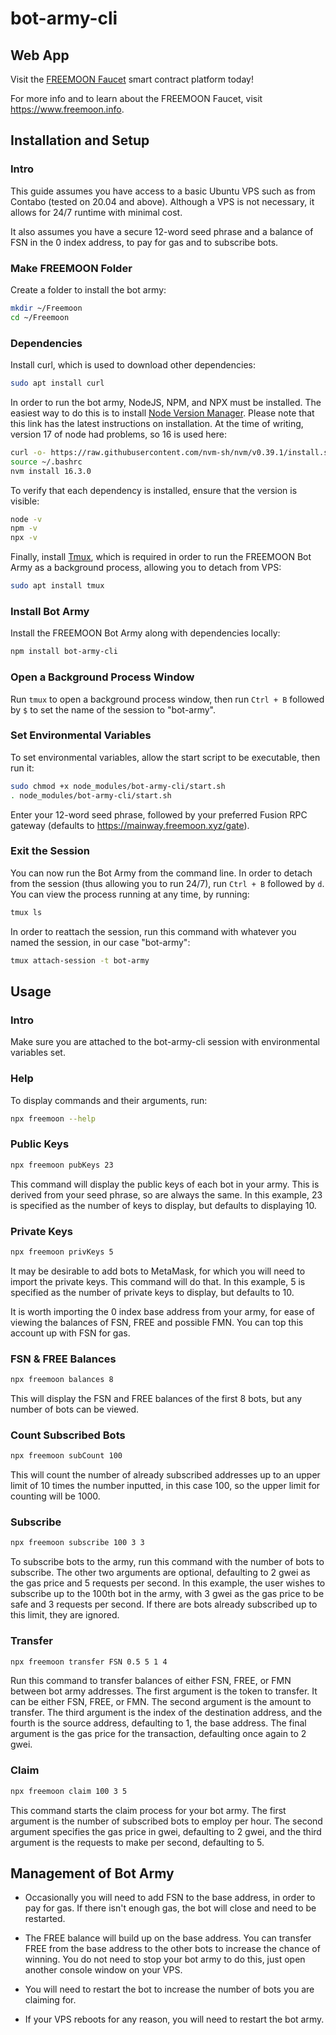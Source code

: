 # bot-army-cli

## Web App

Visit the [FREEMOON Faucet](https://freemoonfaucet.xyz) smart contract platform today!

For more info and to learn about the FREEMOON Faucet, visit https://www.freemoon.info.

## Installation and Setup

### Intro

This guide assumes you have access to a basic Ubuntu VPS such as from Contabo (tested on 20.04 and above). Although a VPS is not necessary, it allows for 24/7 runtime with minimal cost.

It also assumes you have a secure 12-word seed phrase and a balance of FSN in the 0 index address, to pay for gas and to subscribe bots.

### Make FREEMOON Folder

Create a folder to install the bot army:

```bash
mkdir ~/Freemoon
cd ~/Freemoon
```

### Dependencies

Install curl, which is used to download other dependencies:

```bash
sudo apt install curl
```

In order to run the bot army, NodeJS, NPM, and NPX must be installed. The easiest way to do this is to install [Node Version Manager](https://github.com/nvm-sh/nvm). Please note that this link has the latest instructions on installation. At the time of writing, version 17 of node had problems, so 16 is used here:

```bash
curl -o- https://raw.githubusercontent.com/nvm-sh/nvm/v0.39.1/install.sh | bash
source ~/.bashrc
nvm install 16.3.0
```

To verify that each dependency is installed, ensure that the version is visible:

```bash
node -v
npm -v
npx -v
```

Finally, install [Tmux](https://www.howtogeek.com/671422/how-to-use-tmux-on-linux-and-why-its-better-than-screen/), which is required in order to run the FREEMOON Bot Army as a background process, allowing you to detach from VPS:

```bash
sudo apt install tmux
```

### Install Bot Army

Install the FREEMOON Bot Army along with dependencies locally:

```bash
npm install bot-army-cli
```

### Open a Background Process Window

Run ```tmux``` to open a background process window, then run ```Ctrl + B``` followed by ```$``` to set the name of the session to "bot-army".

### Set Environmental Variables

To set environmental variables, allow the start script to be executable, then run it:

```bash
sudo chmod +x node_modules/bot-army-cli/start.sh
. node_modules/bot-army-cli/start.sh
```

Enter your 12-word seed phrase, followed by your preferred Fusion RPC gateway (defaults to https://mainway.freemoon.xyz/gate).

### Exit the Session

You can now run the Bot Army from the command line. In order to detach from the session (thus allowing you to run 24/7), run ```Ctrl + B``` followed by ```d```. You can view the process running at any time, by running:

```bash
tmux ls
```

In order to reattach the session, run this command with whatever you named the session, in our case "bot-army":

```bash
tmux attach-session -t bot-army
```

## Usage

### Intro

Make sure you are attached to the bot-army-cli session with environmental variables set.

### Help

To display commands and their arguments, run:

```bash
npx freemoon --help
```

### Public Keys

```bash
npx freemoon pubKeys 23
```

This command will display the public keys of each bot in your army. This is derived from your seed phrase, so are always the same. In this example, 23 is specified as the number of keys to display, but defaults to displaying 10.

### Private Keys

```bash
npx freemoon privKeys 5
```

It may be desirable to add bots to MetaMask, for which you will need to import the private keys. This command will do that. In this example, 5 is specified as the number of private keys to display, but defaults to 10.

It is worth importing the 0 index base address from your army, for ease of viewing the balances of FSN, FREE and possible FMN. You can top this account up with FSN for gas.

### FSN & FREE Balances

```bash
npx freemoon balances 8
```

This will display the FSN and FREE balances of the first 8 bots, but any number of bots can be viewed.

### Count Subscribed Bots

```bash
npx freemoon subCount 100
```

This will count the number of already subscribed addresses up to an upper limit of 10 times the number inputted, in this case 100, so the upper limit for counting will be 1000.

### Subscribe

```bash
npx freemoon subscribe 100 3 3
```

To subscribe bots to the army, run this command with the number of bots to subscribe. The other two arguments are optional, defaulting to 2 gwei as the gas price and 5 requests per second. In this example, the user wishes to subscribe up to the 100th bot in the army, with 3 gwei as the gas price to be safe and 3 requests per second. If there are bots already subscribed up to this limit, they are ignored.

### Transfer

```bash
npx freemoon transfer FSN 0.5 5 1 4
```

Run this command to transfer balances of either FSN, FREE, or FMN between bot army addresses. The first argument is the token to transfer. It can be either FSN, FREE, or FMN. The second argument is the amount to transfer. The third argument is the index of the destination address, and the fourth is the source address, defaulting to 1, the base address. The final argument is the gas price for the transaction, defaulting once again to 2 gwei.

### Claim

```bash
npx freemoon claim 100 3 5
```

This command starts the claim process for your bot army. The first argument is the number of subscribed bots to employ per hour. The second argument specifies the gas price in gwei, defaulting to 2 gwei, and the third argument is the requests to make per second, defaulting to 5.

## Management of Bot Army

- Occasionally you will need to add FSN to the base address, in order to pay for gas. If there isn't enough gas, the bot will close and need to be restarted.

- The FREE balance will build up on the base address. You can transfer FREE from the base address to the other bots to increase the chance of winning. You do not need to stop your bot army to do this, just open another console window on your VPS.

- You will need to restart the bot to increase the number of bots you are claiming for.

- If your VPS reboots for any reason, you will need to restart the bot army.